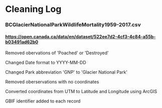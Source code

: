 # Cleaning Log

### BCGlacierNationalParkWildlifeMortality1959-2017.csv
#### https://open.canada.ca/data/en/dataset/522ee7d2-4cf3-4c84-a55b-b03491ad62b0


Removed obervations of 'Poached' or 'Destroyed'

Changed Date format to YYYY-MM-DD

Changed Park abbreviation 'GNP' to 'Glacier National Park'

Removed oberservations with no coordinates

Converted coordinates from UTM to Latitude and Longitude using ArcGIS

GBIF identifier added to each record
